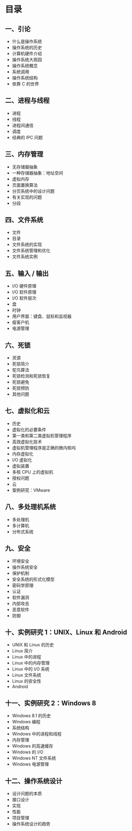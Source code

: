# 目录

## 一、引论

- 什么是操作系统
- 操作系统的历史
- 计算机硬件介绍
- 操作系统大观园
- 操作系统概念
- 系统调用
- 操作系统结构
- 依靠 C 的世界

## 二、进程与线程

- 进程
- 线程
- 进程间通信
- 调度
- 经典的 IPC 问题

## 三、内存管理

- 无存储器抽象
- 一种存储器抽象：地址空间
- 虚拟内存
- 页面置换算法
- 分页系统中的设计问题
- 有关实现的问题
- 分段

## 四、文件系统

- 文件
- 目录
- 文件系统的实现
- 文件系统管理和优化
- 文件系统实例

## 五、输入 / 输出

- I/O 硬件原理
- I/O 软件原理
- I/O 软件层次
- 盘
- 时钟
- 用户界面：键盘、鼠标和监视器
- 瘦客户机
- 电源管理

## 六、死锁

- 资源
- 死锁简介
- 鸵鸟算法
- 死锁检测和死锁恢复
- 死锁避免
- 死锁预防
- 其他问题

## 七、虚拟化和云

- 历史
- 虚拟化的必要条件
- 第一类和第二类虚拟机管理程序
- 高效虚拟化技术
- 虚拟机管理程序是正确的微内核吗
- 内存虚拟化
- I/O 虚拟化
- 虚拟装置
- 多核 CPU 上的虚拟机
- 授权问题
- 云
- 案例研究：VMware

## 八、多处理机系统

- 多处理机
- 多计算机
- 分布式系统

## 九、安全

- 环境安全
- 操作系统安全
- 保护机制
- 安全系统的形式化模型
- 密码学原理
- 认证
- 软件漏洞
- 内部攻击
- 恶意软件
- 防御

## 十、实例研究 1：UNIX、Linux 和 Android

- UNIX 和 Linux 的历史
- Linux 简介
- Linux 中的进程
- Linux 中的内存管理
- Linux 中的 I/O 系统
- Linux 文件系统
- Linux 的安全性
- Android

## 十一、实例研究 2：Windows 8

- Windows 8.1 的历史
- Windows 编程
- 系统结构
- Windows 中的进程和线程
- 内存管理
- Windows 的高速缓存
- Windows 的 I/O
- Windows NT 文件系统
- Windows 电源管理

## 十二、操作系统设计

- 设计问题的本质
- 接口设计
- 实现
- 性能
- 项目管理
- 操作系统设计的趋势
